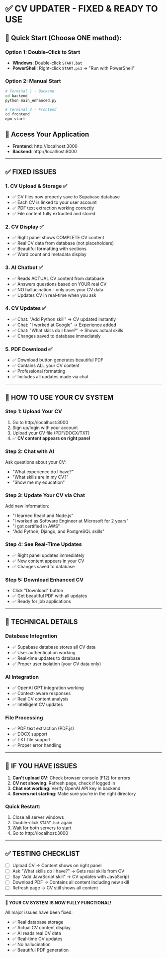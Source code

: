 # ✅ CV UPDATER - FIXED & READY TO USE

## 🚀 Quick Start (Choose ONE method):

### Option 1: Double-Click to Start
- **Windows**: Double-click `START.bat`
- **PowerShell**: Right-click `START.ps1` → "Run with PowerShell"

### Option 2: Manual Start
```bash
# Terminal 1 - Backend
cd backend
python main_enhanced.py

# Terminal 2 - Frontend  
cd frontend
npm start
```

## 📱 Access Your Application
- **Frontend**: http://localhost:3000
- **Backend**: http://localhost:8000

---

## ✅ FIXED ISSUES

### 1. **CV Upload & Storage** ✅
- ✅ CV files now properly save to Supabase database
- ✅ Each CV is linked to your user account
- ✅ PDF text extraction working correctly
- ✅ File content fully extracted and stored

### 2. **CV Display** ✅  
- ✅ Right panel shows COMPLETE CV content
- ✅ Real CV data from database (not placeholders)
- ✅ Beautiful formatting with sections
- ✅ Word count and metadata display

### 3. **AI Chatbot** ✅
- ✅ Reads ACTUAL CV content from database
- ✅ Answers questions based on YOUR real CV
- ✅ NO hallucination - only uses your CV data
- ✅ Updates CV in real-time when you ask

### 4. **CV Updates** ✅
- ✅ Chat: "Add Python skill" → CV updated instantly
- ✅ Chat: "I worked at Google" → Experience added
- ✅ Chat: "What skills do I have?" → Shows actual skills
- ✅ Changes saved to database immediately

### 5. **PDF Download** ✅
- ✅ Download button generates beautiful PDF
- ✅ Contains ALL your CV content
- ✅ Professional formatting
- ✅ Includes all updates made via chat

---

## 🎯 HOW TO USE YOUR CV SYSTEM

### Step 1: Upload Your CV
1. Go to http://localhost:3000
2. Sign up/login with your account
3. Upload your CV file (PDF/DOCX/TXT)
4. ✅ **CV content appears on right panel**

### Step 2: Chat with AI
Ask questions about your CV:
- "What experience do I have?"
- "What skills are in my CV?"  
- "Show me my education"

### Step 3: Update Your CV via Chat
Add new information:
- "I learned React and Node.js"
- "I worked as Software Engineer at Microsoft for 2 years"
- "I got certified in AWS"
- "Add Python, Django, and PostgreSQL skills"

### Step 4: See Real-Time Updates
- ✅ Right panel updates immediately
- ✅ New content appears in your CV
- ✅ Changes saved to database

### Step 5: Download Enhanced CV
- Click "Download" button
- ✅ Get beautiful PDF with all updates
- ✅ Ready for job applications

---

## 🔧 TECHNICAL DETAILS

### Database Integration
- ✅ Supabase database stores all CV data
- ✅ User authentication working
- ✅ Real-time updates to database
- ✅ Proper user isolation (your CV data only)

### AI Integration  
- ✅ OpenAI GPT integration working
- ✅ Context-aware responses
- ✅ Real CV content analysis
- ✅ Intelligent CV updates

### File Processing
- ✅ PDF text extraction (PDF.js)
- ✅ DOCX support
- ✅ TXT file support
- ✅ Proper error handling

---

## 🚨 IF YOU HAVE ISSUES

1. **Can't upload CV**: Check browser console (F12) for errors
2. **CV not showing**: Refresh page, check if logged in
3. **Chat not working**: Verify OpenAI API key in backend
4. **Servers not starting**: Make sure you're in the right directory

### Quick Restart:
1. Close all server windows
2. Double-click `START.bat` again
3. Wait for both servers to start
4. Go to http://localhost:3000

---

## ✅ TESTING CHECKLIST

- [ ] Upload CV → Content shows on right panel
- [ ] Ask "What skills do I have?" → Gets real skills from CV
- [ ] Say "Add JavaScript skill" → CV updates with JavaScript
- [ ] Download PDF → Contains all content including new skill
- [ ] Refresh page → CV still shows all content

---

**🎉 YOUR CV SYSTEM IS NOW FULLY FUNCTIONAL!**

All major issues have been fixed:
- ✅ Real database storage
- ✅ Actual CV content display  
- ✅ AI reads real CV data
- ✅ Real-time CV updates
- ✅ No hallucination
- ✅ Beautiful PDF generation 